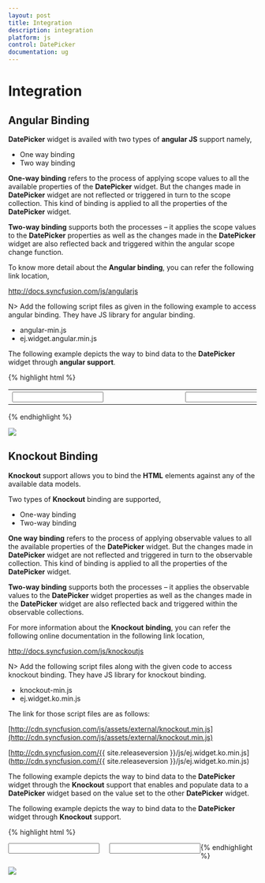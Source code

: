 ```yaml
---
layout: post
title: Integration
description: integration
platform: js
control: DatePicker
documentation: ug
---
```


# Integration

## Angular Binding

**DatePicker** widget is availed with two types of **angular JS** support namely, 

* One way binding
* Two way binding 

**One-way binding** refers to the process of applying scope values to all the available properties of the **DatePicker** widget. But the changes made in **DatePicker** widget are not reflected or triggered in turn to the scope collection. This kind of binding is applied to all the properties of the **DatePicker** widget.

**Two-way binding** supports both the processes – it applies the scope values to the **DatePicker** properties as well as the changes made in the **DatePicker** widget are also reflected back and triggered within the angular scope change function.

To know more detail about the **Angular binding**, you can refer the following link location,

<http://docs.syncfusion.com/js/angularjs>

N> Add the following script files as given in the following example to access angular binding. They have JS library for angular binding.

* angular-min.js
* ej.widget.angular.min.js

The following example depicts the way to bind data to the **DatePicker** widget through **angular support**.

{% highlight html %}

<!doctype html>
<html xmlns="http://www.w3.org/1999/xhtml" ng-app="DateCtrl">
   <head>
      <title>Essential Studio for JavaScript : DatePicker - Angular</title>
      <!-- style sheet for default theme(flat azure) -->
      <link href="http://cdn.syncfusion.com/{{ site.releaseversion }}/js/web/flat-azure/ej.web.all.min.css" rel="stylesheet" />
      <!--scripts-->
      <script src="http://cdn.syncfusion.com/js/assets/external/jquery-1.10.2.min.js"> </script>
      <script src="http://cdn.syncfusion.com/js/assets/external/jquery.globalize.min.js"></script>
      <script src="http://cdn.syncfusion.com/js/assets/external/jquery.easing.1.3.min.js"> </script>
      <script src="http://cdn.syncfusion.com/js/assets/external/angular.min.js"> </script>
      <script src="http://cdn.syncfusion.com/{{ site.releaseversion }}/js/web/ej.web.all.min.js"></script>
      <script src="http://cdn.syncfusion.com/{{ site.releaseversion }}/js/ej.widget.angular.min.js"></script>
   </head>
   <body ng-controller="DatePickerCtrl">
      <table>
         <th>
            <div id="control">
               <input id="datepicker" ej-datepicker e-value="dateValue" e-enablestrictmode="true" />
            </div>
         </th>
         <th>
            <div id="binding">
               <input id="datepicker1" ej-datepicker e-value="dateValue" e-enablestrictmode="true" />
            </div>
         </th>
      </table>
      <script type="text/javascript">
         angular.module('DateCtrl', ['ejangular'])
          .controller('DatePickerCtrl', function ($scope) {
              $scope.dateValue = "2/3/2013";
          });
      </script>
      <style type="text/css" class="cssStyles">
         #binding {
               margin-left: 150px;
         }
      </style>
   </body>
</html>

{% endhighlight %}



![]("/js/DatePicker/Integration_images/Integration_img2.png")

## Knockout Binding

**Knockout** support allows you to bind the **HTML** elements against any of the available data models.

Two types of **Knockout** binding are supported,

* One-way binding
* Two-way binding

**One way binding** refers to the process of applying observable values to all the available properties of the **DatePicker** widget. But the changes made in **DatePicker** widget are not reflected and triggered in turn to the observable collection. This kind of binding is applied to all the properties of the **DatePicker** widget.

**Two-way binding** supports both the processes – it applies the observable values to the **DatePicker** widget properties as well as the changes made in the **DatePicker** widget are also reflected back and triggered within the observable collections. 

For more information about the **Knockout** **binding**, you can refer the following online documentation in the following link location,

<http://docs.syncfusion.com/js/knockoutjs>

N> Add the following script files along with the given code to access knockout binding. They have JS library for knockout binding.

* knockout-min.js
* ej.widget.ko.min.js

The link for those script files are as follows:

[http://cdn.syncfusion.com/js/assets/external/knockout.min.js](http://cdn.syncfusion.com/js/assets/external/knockout.min.js)

[http://cdn.syncfusion.com/{{ site.releaseversion }}/js/ej.widget.ko.min.js](http://cdn.syncfusion.com/{{ site.releaseversion }}/js/ej.widget.ko.min.js)

The following example depicts the way to bind data to the **DatePicker** widget through the **Knockout** support that enables and populate data to a **DatePicker** widget based on the value set to the other **DatePicker** widget.

The following example depicts the way to bind data to the **DatePicker** widget through **Knockout** support.

{% highlight html %}

<!DOCTYPE html>
<html xmlns="http://www.w3.org/1999/xhtml">
   <head>
      <link href="http://cdn.syncfusion.com/{{ site.releaseversion }}/js/web/flat-azure/ej.web.all.min.css" rel="stylesheet" />
      <script src="http://cdn.syncfusion.com/js/assets/external/jquery-1.10.2.min.js"></script>
      <script src="http://cdn.syncfusion.com/js/assets/external/jquery.globalize.min.js"> </script>
      <script src="http://cdn.syncfusion.com/js/assets/external/jquery.easing.1.3.min.js"> </script>
      <script src="http://cdn.syncfusion.com/js/assets/external/knockout.min.js"></script>
      <script src="http://cdn.syncfusion.com/{{ site.releaseversion }}/js/web/ej.web.all.min.js"> </script>
      <script src="http://cdn.syncfusion.com/{{ site.releaseversion }}/js/ej.widget.ko.min.js"></script>
   </head>
   <body>
      <div class="control" style="float: left">
         <div class="ctrllabel"></div>
         <input id="datepicker1" data-bind="ejDatePicker: { value: value, enableStrictMode: true }" />
      </div>
      <div class="control" style="float: left; margin-left: 20px; height: 30px">
         <div class="ctrllabel"></div>
         <input id="datepicker2" data-bind="ejDatePicker: { value: value, enableStrictMode: true }" />
      </div>
      <script type="text/javascript">
         window.viewModel = {
             value: ko.observable(new Date(2014, 05, 15))
         };
         $(function () {
             // declaration
             ko.applyBindings(viewModel);
         });
      </script>
   </body>
</html>

{% endhighlight %}





![]("/js/DatePicker/Integration_images/Integration_img4.png")

